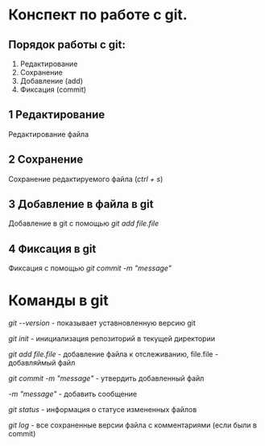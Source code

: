 # Конспект по работе с git.

## Порядок работы с git:
1. Редактирование
2. Сохранение
3. Добавление (add)
4. Фиксация (commit)

## 1 Редактирование

Редактирование файла 

## 2 Сохранение

Сохранение редактируемого файла (*ctrl + s*)

## 3 Добавление в файла в git 

Добавление в git с помощью *git add file.file*

## 4 Фиксация в git 

Фиксация с помощью *git commit -m "message"*

# Команды в git

*git --version* - показывает уставновленную версию git

*git init* - инициализация репозиторий в текущей директории

*git add file.file* - добавление файла к отслеживанию, file.file - добавляймый файл

*git commit -m "message"* -  утвердить добавленный файл

*-m "message"* - добавить сообщение 

*git status* - информация о статусе измененных файлов

*git log* - все сохраненные версии файла с комментариями (если были в commit)